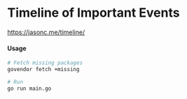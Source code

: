 # Timeline of Important Events

https://jasonc.me/timeline/

#### Usage

```bash
# Fetch missing packages
govendor fetch +missing

# Run
go run main.go
```

